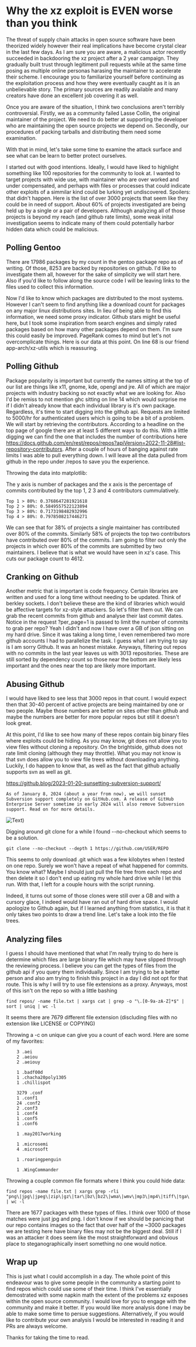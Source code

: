 # Why the xz exploit is EVEN worse than you think

The threat of supply chain attacks in open source software have been theorized widely however their real implications have become crystal clear in the last few days. As I am sure you are aware, a malicious actor recently succeeded in backdooring the xz project after a 2 year campaign. They gradually built trust through legitiment pull requests while at the same time posing as multiple online personas harasing the maintainer to accelerate their scheme. I encourage you to familiarize yourself before continuing as the exploitation process and how they were eventually caught as it is an unbelievable story. The primary sources are readily available and many creators have done an excellent job covering it as well.

Once you are aware of the situation, I think two conclusions aren't terribly controversial. Firstly, we as a community failed Lasse Collin, the original maintainer of the project. We need to do better at supporting the developer who are maintaining the open source projects we depend on. Secondly, our procedures of packing tarballs and distributing them need some examination.


With that in mind, let's take some time to examine the attack surface and see what can be learn to better protect ourselves.

I started out with good intentions. Ideally, I would have liked to highlight something like 100 repositories for the community to look at. I wanted to target projects with wide use, with maintainer who are over worked and under compensated, and perhaps with files or processes that could indicate other exploits of a simmilar kind could be lurking yet undiscovered. Spoilers: that didn't happen. Here is the list of over 3000 projects that seem like they could be in need of support. About 60% of projects investigated are being held up by a single or a pair of developers. Although analyzing all of those projects is beyond my reach (and github rate limits), some weak inital investigation seems to indicate many of them could potentially harbor hidden data which could be malicious.

## Polling Gentoo

There are 17986 packages by my count in the gentoo package repo as of writing. Of those, 8253 are backed by repositories on github. I'd like to investigate them all, however for the sake of simplicity we will start here. Also if you'd like to follow along the source code I will be leaving links to the files used to collect this information.

Now I'd like to know which packages are distributed to the most systems. However I can't seem to find anything like a download count for packages on any major linux distributions sites. In lieu of being able to find this information, we need some proxy indicator. Github stars might be useful here, but I took some inspiration from search engines and simply rated packages based on how many other packages depend on them. I'm sure this could easily be improved. PageRank comes to mind but let's not overcomplicate things. Here is our data at this point. On line 68 is our friend app-arch/xz-utils which is reassuring.

## Polling Github

Package popularity is important but currently the names sitting at the top of our list are things like x11, gnome, kde, opengl and jre. All of which are major projects with industry backing so not exactly what we are looking for. Also I'd be remiss to not mention ghc sitting on line 14 which would surprise me if I didn't already know that each individual library is it's own package. Regardless, it's time to start digging into the github api. Requests are limited to 5000/hr for authenticated users which is going to be a bit of a problem. We will start by retrieving the contributors. According to a headline on the top page of google there are at least 5 different ways to do this. With a little digging we can find the one that includes the number of contributions here https://docs.github.com/en/rest/repos/repos?apiVersion=2022-11-28#list-repository-contributors. After a couple of hours of banging against rate limits I was able to pull everything down. I will leave all the data pulled from github in the repo under /repos to save you the experience.

Throwing the data into matplotlib: 

The y axis is number of packages and the x axis is the percentage of commits contributed by the top 1, 2 3 and 4 contributors cummulatively. 
```
Top 1 > 80%: 0.3768647281921618
Top 2 > 80%: 0.5849557522123894
Top 3 > 80%: 0.7173198482932996
Top 4 > 80%: 0.7978508217446271
```
We can see that for 38% of projects a single maintainer has contributed over 80% of the commits. Similarly 58% of projects the top two contributors have contributed over 80% of the commits. I am going to filter out only the projects in which over 80% of the commits are submitted by two maintainers. I believe that is what we would have seen in xz's case.  This cuts our package count to 4612.

## Cranking on Github

Another metric that is important is code frequency. Certain libraries are written and used for a long time without needing to be updated. Think of berkley sockets. I don't believe these are the kind of libraries which would be affective targets for xz-style attackers. So let's filter them out. We can grab the recent commits from github and analyse their last commit dates. Notice in the request ?per_page=1 is passed to limit the number of commits to grab per repo? Yeah I didn't and now I have over a GB of json sitting on my hard drive. Since it was taking a long time, I even remembered two more github accounts I had to parallelize the task. I guess what I am trying to say is I am sorry Github. It was an honest mistake.  Anyways, filtering out repos with no commits in the last year leaves us with 3013 repositories. These are still sorted by dependency count so those near the bottom are likely less important and the ones near the top are likely more important.

## Abusing Github

I would have liked to see less that 3000 repos in that count. I would expect then that 30-40 percent of active projects are being maintained by one or two people. Maybe those numbers are better on sites other than github and maybe the numbers are better for more popular repos but still it doesn't look great. 

At this point, I'd like to see how many of these repos contain big binary files where exploits could be hiding. As you may know, git does not allow you to view files without cloning a repository. On the brightside, github does not rate limit cloning (although they may throttle). What you may not know is that svn does allow you to view file trees without downloading anything. Luckily, I do happen to know that, as well as the fact that github actually supports svn as well as git. 

https://github.blog/2023-01-20-sunsetting-subversion-support/
```
As of January 8, 2024 (about a year from now), we will sunset Subversion support completely on GitHub.com. A release of GitHub Enterprise Server sometime in early 2024 will also remove Subversion support. Read on for more details.
```

![Text](https://media2.giphy.com/media/v1.Y2lkPTc5MGI3NjExdGpjZ2FkcDRtZ25hYWJ1ZjcydXk5eGdtYmE1YjZ6dWhob205MG8wNSZlcD12MV9pbnRlcm5hbF9naWZfYnlfaWQmY3Q9Zw/l4FGJVMXb8qdv5qsE/giphy.gif))

Digging around git clone for a while I found --no-checkout which seems to be a solution. 
```
git clone --no-checkout --depth 1 https://github.com/USER/REPO
```

This seems to only download .git which was a few kilobytes when I tested on one repo. Surely we won't have a repeat of what happened for commits. You know what? Maybe I should just pull the file tree from each repo and then delete it so I don't end up eating my whole hard drive while I let this run. With that, I left for a couple hours with the script running.

Indeed, it turns out some of those clones were still over a GB and with a cursory glace, I indeed would have ran out of hard drive space. I would apologize to Github again, but if I learned anything from statistics, it is that it only takes two points to draw a trend line. Let's take a look into the file trees. 

## Analyzing files

I guess I should have mentioned that what I'm really trying to do here is determine which files are large binary file which may have slipped through the reviewing process. I believe you can get the types of files from the github api if you query them individually. Since I am trying to be a better person and also am trying to finish this project in a day I did not opt for that route. This is why I will try to use file extensions as a proxy. Anyways, most of this isn't on the repo so with a little bashing 
```
find repos/ -name file.txt | xargs cat | grep -o "\.[0-9a-zA-Z]*$" | sort | uniq | wc -l
```
It seems there are 7679 different file extension (discluding files with no extension like LICENSE or COPYING)

Throwing a -c on unique can give you a count of each word. Here are some of my favorites:
```
	3 .aei
	2 .aeiou
	2 .aeiouy

	1 .badf00d
	1 .chacha20poly1305
	1 .chillispot
	  
	3279 .conf
	1 .conf1
	24 .conf2
	2 .conf3
	1 .conf4
	1 .conf5
	1 .conf6
	  
	1 .may2017working
	  
	1 .microsemi
	4 .microsoft
	  
	1 .roaringpenguin
	  
	1 .WingCommander
```

Throwing a couple common file formats where I think you could hide data:
```
find repos -name file.txt | xargs grep -rli "png\|jpg\|jpeg\|zip\|gz\|tar\|bz\|bz2\|wma\|wmv\|mp3\|mp4\|tiff\|tga\|svg\|flac\|obj\|zlib\|gltf\|vhd\|vhdl\|xz\|xlsx" | wc -l
```
There are 1677 packages with these types of files. I think over 1000 of those matches were just jpg and png. I don't know if we should be panicing that our repo contains images so the fact that over half of the ~3000 packages we are testing here have binary files may not be the biggest deal. Still if I was an attacker it does seem like the most straightforward and obvious place to steganographically insert something no one would notice.

## Wrap up

This is just what I could accomplish in a day. The whole point of this endeavour was to give some people in the community a starting point to find repos which could use some of their time. I think I've essentially demostrated with some napkin math the extent of the problems xz exposes within the open source community. I would love for you to engage with the community and make it better. If you would like more analysis done I may be able to make some time to persue suggestions. Alternatively, if you would like to contribute your own analysis I would be interested in reading it and PRs are always welcome. 

Thanks for taking the time to read. 

















